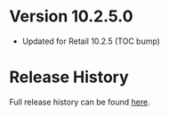 # Version 10.2.5.0

* Updated for Retail 10.2.5 (TOC bump)

# Release History

Full release history can be found [here](https://github.com/kstange/MerchantPlus/wiki/Release-Notes).

